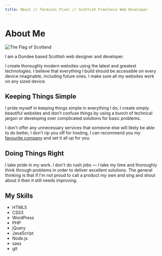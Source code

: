 ```yaml
---
title: About // Terminal Pixel // Scottish Freelance Web Developer
---
```


# About Me

<img class="freedom" src="../img/scottish-flag.png" alt="The Flag of Scotland">

I am a Dundee based Scottish web designer and developer.

I create thoroughly modern websites using the latest and greatest technologies. I believe that everything I build should be accessible on every device imaginable, including future ones. I make sure all my websites work on any sized device.

## Keeping Things Simple

I pride myself in keeping things simple in everything I do, I create simply beautiful websites and don't confuse things by using a bunch of technical jargon or developing over complicated solutions for basic problems.

I don't offer any unnecessary services that someone else will likely be able to do better, I don't rip you off for hosting, I can recommend you my [favourite company](http://www.webfaction.com/signup?affiliate=terminalpixl) and set it all up for you.

## Doing Things Right

I take pride in my work. I don't do rush jobs &mdash; I take my time and thoroughly think through problems in order to deliver excellent solutions. The general thinking is that if I'm not proud to call a product my own and sing and shout about it then it still needs improving.

## My Skills

<ul class="skill-list">
	<li class="eight">HTML5</li>
	<li class="nine">CSS3</li>
	<li class="nine">WordPress</li>
	<li class="seven">PHP</li>
	<li class="eight">jQuery</li>
	<li class="seven">JavaScript</li>
	<li class="four">Node.js</li>
	<li class="eight">sass</li>
	<li class="seven">git</li>
</ul>